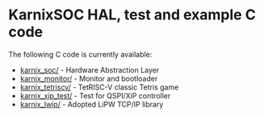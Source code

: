 # KarnixSOC HAL, test and example C code

The following C code is currently available:

- [karnix_soc/](karnix_soc/) - Hardware Abstraction Layer
- [karnix_monitor/](karnix_monitor/) - Monitor and bootloader
- [karnix_tetriscv/](karnix_tetriscv/) - TetRISC-V classic Tetris game
- [karnix_xip_test/](karnix_xip_test/) - Test for QSPI/XiP controller
- [karnix_lwip/](karnix_lwip/) - Adopted LiPW TCP/IP library



